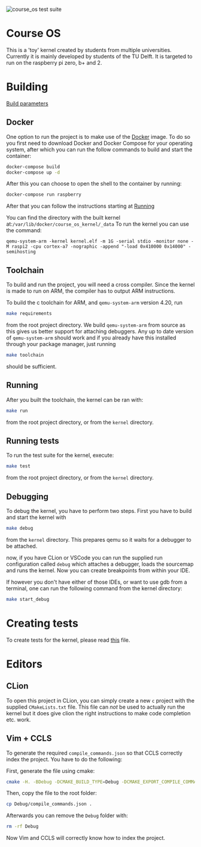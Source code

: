 ![course_os test suite](https://github.com/rellermeyer/course_os/workflows/course_os%20test%20suite/badge.svg)

# Course OS

This is a 'toy' kernel created by students from multiple universities.
Currently it is mainly developed by students of the TU Delft.
It is targeted to run on the raspberry pi zero, b+ and 2.

# Building

[Build parameters](kernel/README.md)

## Docker
One option to run the project is to make use of the [Docker](https://www.docker.com/) image. To do so you first need to download Docker and Docker Compose for your operating system, after which you can run the follow commands to build and start the container:

```bash
docker-compose build
docker-compose up -d
```

After this you can choose to open the shell to the container by running:
```bash
docker-compose run raspberry
```
After that you can follow the instructions starting at [Running](#running)

You can find the directory with the built kernel at:`/var/lib/docker/course_os_kernel/_data`
To run the kernel you can use the command:
```base
qemu-system-arm -kernel kernel.elf -m 1G -serial stdio -monitor none -M raspi2 -cpu cortex-a7 -nographic -append "-load 0x410000 0x14000" -semihosting
```


## Toolchain
To build and run the project, you will need a cross compiler. Since the kernel is made to run on ARM, the compiler has to output ARM instructions.

To build the c toolchain for ARM, and `qemu-system-arm` version 4.20, run
```bash
make requirements
```
from the root project directory. We build `qemu-system-arm` from source as this gives us better support
for attaching debuggers. Any up to date version of `qemu-system-arm` should work and if you already have this installed
through your package manager, just running
```bash
make toolchain
```
should be sufficient.

## Running

After you built the toolchain, the kernel can be ran with:
```bash
make run
```
from the root project directory, or from the `kernel` directory.

## Running tests

To run the test suite for the kernel, execute:

```bash
make test
```
from the root project directory, or from the `kernel` directory.


## Debugging

To debug the kernel, you have to perform two steps. First you have to build and start the kernel with
```bash
make debug
```

from the `kernel` directory. This prepares qemu so it waits for a debugger to be attached.

now, if you have CLion or VSCode you can run the supplied run configuration called `debug` which attaches a debugger, loads the sourcemap and runs the kernel. Now you can create breakpoints from within your IDE.

If however you don't have either of those IDEs, or want to use gdb from a terminal, one can run the following command from the kernel directory:
```bash
make start_debug
```

# Creating tests

To create tests for the kernel, please read [this](kernel/src/test/README.md) file.

# Editors

## CLion

To open this project in CLion, you can simply create a new `c` project with the supplied `CMakeLists.txt` file.
This file can *not* be used to actually run the kernel but it does give clion the right instructions to make code completion etc. work.

## Vim + CCLS

To generate the required `compile_commands.json` so that CCLS correctly index the project. You have to do the following:

First, generate the file using cmake:
```bash
cmake -H. -BDebug -DCMAKE_BUILD_TYPE=Debug -DCMAKE_EXPORT_COMPILE_COMMANDS=YES
```
Then, copy the file to the root folder:
```bash
cp Debug/compile_commands.json .
```

Afterwards you can remove the `Debug` folder with:
```bash
rm -rf Debug
```

Now Vim and CCLS will correctly know how to index the project.
